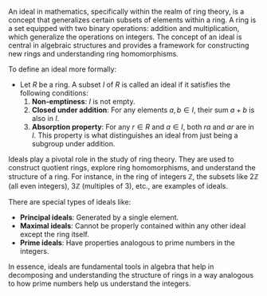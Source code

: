 An ideal in mathematics, specifically within the realm of ring theory, is a concept that generalizes certain subsets of elements within a ring. A ring is a set equipped with two binary operations: addition and multiplication, which generalize the operations on integers. The concept of an ideal is central in algebraic structures and provides a framework for constructing new rings and understanding ring homomorphisms.

To define an ideal more formally:

- Let $R$ be a ring. A subset $I$ of $R$ is called an ideal if it satisfies the following conditions:
  1. **Non-emptiness**: $I$ is not empty.
  2. **Closed under addition**: For any elements $a, b \in I$, their sum $a + b$ is also in $I$.
  3. **Absorption property**: For any $r \in R$ and $a \in I$, both $ra$ and $ar$ are in $I$. This property is what distinguishes an ideal from just being a subgroup under addition.

Ideals play a pivotal role in the study of ring theory. They are used to construct quotient rings, explore ring homomorphisms, and understand the structure of a ring. For instance, in the ring of integers $\mathbb{Z}$, the subsets like $2\mathbb{Z}$ (all even integers), $3\mathbb{Z}$ (multiples of 3), etc., are examples of ideals.

There are special types of ideals like:
- **Principal ideals**: Generated by a single element.
- **Maximal ideals**: Cannot be properly contained within any other ideal except the ring itself.
- **Prime ideals**: Have properties analogous to prime numbers in the integers.

In essence, ideals are fundamental tools in algebra that help in decomposing and understanding the structure of rings in a way analogous to how prime numbers help us understand the integers.